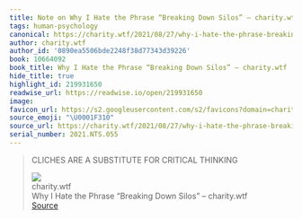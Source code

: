 ```yaml
---
title: Note on Why I Hate the Phrase “Breaking Down Silos” – charity.wtf via charity.wtf
tags: human-psychology
canonical: https://charity.wtf/2021/08/27/why-i-hate-the-phrase-breaking-down-silos/
author: charity.wtf
author_id: '0890ea5506bde2248f38d77343d39226'
book: 10664092
book_title: Why I Hate the Phrase “Breaking Down Silos” – charity.wtf
hide_title: true
highlight_id: 219931650
readwise_url: https://readwise.io/open/219931650
image:
favicon_url: https://s2.googleusercontent.com/s2/favicons?domain=charity.wtf
source_emoji: "\U0001F310"
source_url: https://charity.wtf/2021/08/27/why-i-hate-the-phrase-breaking-down-silos/#:~:text=CLICHES%20ARE%20A,FOR%20CRITICAL%20THINKING
serial_number: 2021.NTS.055
---
```

> CLICHES ARE A SUBSTITUTE FOR CRITICAL THINKING
> <div class="quoteback-footer"><div class="quoteback-avatar"><img class="mini-favicon" src="https://s2.googleusercontent.com/s2/favicons?domain=charity.wtf"></div><div class="quoteback-metadata"><div class="metadata-inner"><span style="display:none">FROM:</span><div aria-label="charity.wtf" class="quoteback-author"> charity.wtf</div><div aria-label="Why I Hate the Phrase “Breaking Down Silos” – charity.wtf" class="quoteback-title"> Why I Hate the Phrase “Breaking Down Silos” – charity.wtf</div></div></div><div class="quoteback-backlink"><a target="_blank" aria-label="go to the full text of this quotation" rel="noopener" href="https://charity.wtf/2021/08/27/why-i-hate-the-phrase-breaking-down-silos/#:~:text=CLICHES%20ARE%20A,FOR%20CRITICAL%20THINKING" class="quoteback-arrow"> Source</a></div></div>